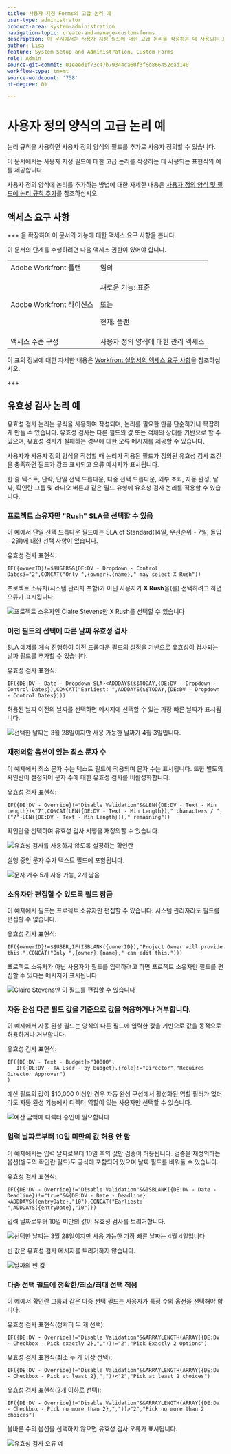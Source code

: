 ```yaml
---
title: 사용자 지정 Forms의 고급 논리 예
user-type: administrator
product-area: system-administration
navigation-topic: create-and-manage-custom-forms
description: 이 문서에서는 사용자 지정 필드에 대한 고급 논리를 작성하는 데 사용되는 표현식의 예를 제공합니다.
author: Lisa
feature: System Setup and Administration, Custom Forms
role: Admin
source-git-commit: 01eeed1f73c47b79344ca60f3f6d866452cad140
workflow-type: tm+mt
source-wordcount: '758'
ht-degree: 0%

---
```


# 사용자 정의 양식의 고급 논리 예

논리 규칙을 사용하면 사용자 정의 양식의 필드를 추가로 사용자 정의할 수 있습니다.

이 문서에서는 사용자 지정 필드에 대한 고급 논리를 작성하는 데 사용되는 표현식의 예를 제공합니다.

사용자 정의 양식에 논리를 추가하는 방법에 대한 자세한 내용은 [사용자 정의 양식 및 필드에 논리 규칙 추가](/help/quicksilver/administration-and-setup/customize-workfront/create-manage-custom-forms/form-designer/design-a-form/display-skip-logic-form-designer.md)를 참조하십시오.

## 액세스 요구 사항

+++ 을 확장하여 이 문서의 기능에 대한 액세스 요구 사항을 봅니다.

이 문서의 단계를 수행하려면 다음 액세스 권한이 있어야 합니다.

<table style="table-layout:auto"> 
 <col> 
 <col> 
 <tbody> 
  <tr data-mc-conditions=""> 
   <td role="rowheader">Adobe Workfront 플랜 </td> 
   <td>임의</td> 
  </tr> 
  <tr> 
   <td role="rowheader">Adobe Workfront 라이선스</td> 
   <td>
   <p>새로운 기능: 표준</p>
   <p>또는</p>
   <p>현재: 플랜</p></td> 
  </tr> 
  <tr data-mc-conditions=""> 
   <td role="rowheader">액세스 수준 구성</td> 
   <td>사용자 정의 양식에 대한 관리 액세스 </td> 
  </tr>  
 </tbody> 
</table>

이 표의 정보에 대한 자세한 내용은 [Workfront 설명서의 액세스 요구 사항](/help/quicksilver/administration-and-setup/add-users/access-levels-and-object-permissions/access-level-requirements-in-documentation.md)을 참조하십시오.

+++

## 유효성 검사 논리 예

유효성 검사 논리는 공식을 사용하여 작성되며, 논리를 필요한 만큼 단순하거나 복잡하게 만들 수 있습니다. 유효성 검사는 다른 필드의 값 또는 객체의 상태를 기반으로 할 수 있으며, 유효성 검사가 실패하는 경우에 대한 오류 메시지를 제공할 수 있습니다.

사용자가 사용자 정의 양식을 작성할 때 논리가 적용된 필드가 정의된 유효성 검사 조건을 충족하면 필드가 강조 표시되고 오류 메시지가 표시됩니다.

한 줄 텍스트, 단락, 단일 선택 드롭다운, 다중 선택 드롭다운, 외부 조회, 자동 완성, 날짜, 확인란 그룹 및 라디오 버튼과 같은 필드 유형에 유효성 검사 논리를 적용할 수 있습니다.

### 프로젝트 소유자만 &quot;Rush&quot; SLA을 선택할 수 있음

이 예에서 단일 선택 드롭다운 필드에는 SLA of Standard(14일, 우선순위 - 7일, 돌입 - 2일)에 대한 선택 사항이 있습니다.

유효성 검사 표현식:

```
IF({ownerID}!=$$USER&&{DE:DV - Dropdown - Control Dates}="2",CONCAT("Only ",{owner}.{name}," may select X Rush"))
```

프로젝트 소유자(시스템 관리자 포함)가 아닌 사용자가 **X Rush**&#x200B;을(를) 선택하려고 하면 오류가 표시됩니다.

![프로젝트 소유자인 Claire Stevens만 X Rush를 선택할 수 있습니다](assets/sla-xrush.png)

### 이전 필드의 선택에 따른 날짜 유효성 검사

SLA 예제를 계속 진행하여 이전 드롭다운 필드의 설정을 기반으로 유효성이 검사되는 날짜 필드를 추가할 수 있습니다.

유효성 검사 표현식:

```
IF({DE:DV - Date - Dropdown SLA}<ADDDAYS($$TODAY,{DE:DV - Dropdown - Control Dates}),CONCAT("Earliest: ",ADDDAYS($$TODAY,{DE:DV - Dropdown - Control Dates})))
```

허용된 날짜 이전의 날짜를 선택하면 메시지에 선택할 수 있는 가장 빠른 날짜가 표시됩니다.

![선택한 날짜는 3월 28일이지만 사용 가능한 날짜가 4월 3일](assets/date-validation-based-on-previous-choice.png)입니다.

### 재정의할 옵션이 있는 최소 문자 수

이 예제에서 최소 문자 수는 텍스트 필드에 적용되며 문자 수는 표시됩니다. 또한 별도의 확인란이 설정되어 문자 수에 대한 유효성 검사를 비활성화합니다.

유효성 검사 표현식:

```
IF({DE:DV - Override}!="Disable Validation"&&LEN({DE:DV - Text - Min Length})<"7",CONCAT(LEN({DE:DV - Text - Min Length})," characters / ",("7"-LEN({DE:DV - Text - Min Length}))," remaining"))
```

확인란을 선택하여 유효성 검사 시행을 재정의할 수 있습니다.

![유효성 검사를 사용하지 않도록 설정하는 확인란](assets/disable-validation-checkbox.png)

실행 중인 문자 수가 텍스트 필드에 포함됩니다.

![문자 개수 5개 사용 가능, 2개 남음](assets/running-character-count.png)

### 소유자만 편집할 수 있도록 필드 잠금

이 예제에서 필드는 프로젝트 소유자만 편집할 수 있습니다. 시스템 관리자라도 필드를 편집할 수 없습니다.

유효성 검사 표현식:

```
IF({ownerID}!=$$USER,IF(ISBLANK({ownerID}),"Project Owner will provide this.",CONCAT("Only ",{owner}.{name}," can edit this.")))
```

프로젝트 소유자가 아닌 사용자가 필드를 입력하려고 하면 프로젝트 소유자만 필드를 편집할 수 있다는 메시지가 표시됩니다.

![Claire Stevens만 이 필드를 편집할 수 있습니다](assets/only-project-owner-can-edit.png)

### 자동 완성 다른 필드 값을 기준으로 값을 허용하거나 거부합니다.

이 예제에서 자동 완성 필드는 양식의 다른 필드에 입력한 값을 기반으로 값을 동적으로 허용하거나 거부합니다.

유효성 검사 표현식:

```
IF({DE:DV - Text - Budget}>"10000",
   IF({DE:DV - TA User - by Budget}.{role}!="Director","Requires Director Approver")
)
```

예산 필드의 값이 $10,000 이상인 경우 자동 완성 구성에서 활성화된 역할 필터가 없더라도 자동 완성 기능에서 디렉터 역할이 있는 사용자만 선택할 수 있습니다.

![예산 금액에 디렉터 승인이 필요합니다](assets/budget-director.png)

### 입력 날짜로부터 10일 미만의 값 허용 안 함

이 예제에서는 입력 날짜로부터 10일 후의 값만 검증이 허용됩니다. 검증을 재정의하는 옵션(별도의 확인란 필드)도 공식에 포함되어 있으며 날짜 필드를 비워둘 수 있습니다.

유효성 검사 표현식:

```
IF({DE:DV - Override}!="Disable Validation"&&ISBLANK({DE:DV - Date - Deadline})!="true"&&{DE:DV - Date - Deadline}<ADDDAYS({entryDate},"10"),CONCAT("Earliest: ",ADDDAYS({entryDate},"10")))
```

입력 날짜로부터 10일 미만의 값이 유효성 검사를 트리거합니다.

![선택한 날짜는 3월 28일이지만 사용 가능한 가장 빠른 날짜는 4월 4일입니다](assets/earliest-deadline-date.png)

빈 값은 유효성 검사 메시지를 트리거하지 않습니다.

![날짜의 빈 값](assets/blank-date-allowed.png)

### 다중 선택 필드에 정확한/최소/최대 선택 적용

이 예에서 확인란 그룹과 같은 다중 선택 필드는 사용자가 특정 수의 옵션을 선택해야 합니다.

유효성 검사 표현식(정확히 두 개 선택):

```
IF({DE:DV - Override}!="Disable Validation"&&ARRAYLENGTH(ARRAY({DE:DV - Checkbox - Pick exactly 2},","))!="2","Pick Exactly 2 Options")
```

유효성 검사 표현식(최소 두 개 이상 선택):

```
IF({DE:DV - Override}!="Disable Validation"&&ARRAYLENGTH(ARRAY({DE:DV - Checkbox - Pick at least 2},","))<"2","Pick at least 2 choices")
```

유효성 검사 표현식(2개 이하로 선택):

```
IF({DE:DV - Override}!="Disable Validation"&&ARRAYLENGTH(ARRAY({DE:DV - Checkbox - Pick no more than 2},","))>"2","Pick no more than 2 choices")
```

올바른 수의 옵션을 선택하지 않으면 유효성 검사 오류가 표시됩니다.

![유효성 검사 오류 예](assets/min-max-selections.png)
